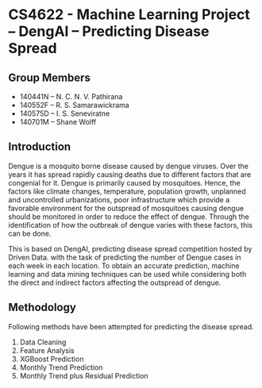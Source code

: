 # CS4622 - Machine Learning Project – DengAI – Predicting Disease Spread
## Group Members
* 140441N – N. C. N. V. Pathirana
* 140552F – R. S. Samarawickrama
* 140575D – I. S. Seneviratne
* 140701M – Shane Wolff

## Introduction
Dengue is a mosquito borne disease caused by dengue viruses. Over the years it has spread rapidly causing deaths due to different factors that are congenial for it. Dengue is primarily caused by mosquitoes. Hence, the factors like climate changes, temperature, population growth, unplanned and uncontrolled urbanizations, poor infrastructure which provide a favorable environment for the outspread of mosquitoes causing dengue should be monitored in order to reduce the effect of dengue. Through the identification of how the outbreak of dengue varies with these factors, this can be done.

This is based on DengAI, predicting disease spread competition hosted by Driven Data. with the task of predicting the number of Dengue cases in each week in each location. To obtain an accurate prediction, machine learning and data mining techniques can be used while considering both the direct and indirect factors affecting the outspread of dengue.

## Methodology

Following methods have been attempted for predicting the disease spread.
1. Data Cleaning
2. Feature Analysis
3. XGBoost Prediction
4. Monthly Trend Prediction
5. Monthly Trend plus Residual Prediction
